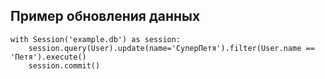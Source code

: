 ## Пример обновления данных

    with Session('example.db') as session:
        session.query(User).update(name='СуперПетя').filter(User.name == 'Петя').execute()
        session.commit()

